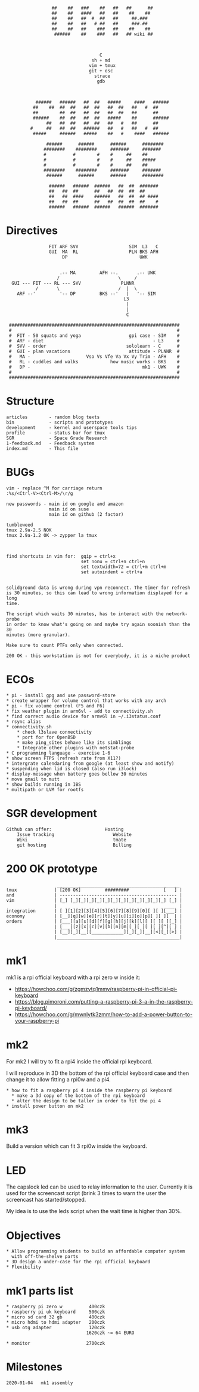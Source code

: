
                     ##    ##   ###    ##   ##   ##      ##
                     ##    ##   ####   ##   ##    ##    ##
                     ##    ##   ##  #  ##   ##     ##.###
                     ##    ##   ##   # ##   ##     ###.##
                     ##    ##   ##    ###   ##    ##    ##
                      ######    ##    ###   ##   ## wiki ##



                                       C
                                    sh + md
                                   vim + tmux
                                   git + osc
                                     strace
                                      gdb



               ######   ######   ##  ##   #####     ####   ######
              ##    ##  ##  ##   ##  ##   ##  ##   ##   #  ##
              ##        ##  ##   ##  ##   ##  ##   ##      ##
              ######    ##  ##   ##  ##   #####    ##      ######
                   ##   ##  ##   ##  ##   ##   #   ##      ##
             #     ##   ##  ##   ######   ##   #   ##   #  ##
              #####     ######   #####    ##   #    ####   ######

                   ######      ######      ######      ########
                  ########    ########     #######     #######
                  #          #        #    #     ##    ##
                  #          #        #    #     ##    #####
                  #          #        #    #     ##    ##
                  ########    ########     #######     #######
                   ######      ######      ######      ########

                    ######   ######  ######   ##  ##  #######
                    ##   ##  ##      ##   ##  ##  ##  ##
                    ##   ##  ####    ######   ##  ##  ## ####
                    ##   ##  ##      ##   ##  ##  ##  ##    #
                    ######   ######  ######   ######  #######


# Directives

                    FIT ARF SVV                   SIM  L3   C
                    GUI  MA  RL                   PLN BKS AFH
                         DP                           UWK


                        .-- MA         AFH --.       .-- UWK
                       /                      \     /
      GUI --- FIT --- RL --- SVV               PLNNR
               /       \                      /  |  \
        ARF --'         '-- DP         BKS --'   |   '-- SIM
                                                L3
                                                 |
                                                 |
                                                 C

     ################################################################
     #                                                              #
     #  FIT - 50 squats and yoga                  gpi case - SIM    #
     #  ARF - diet                                         - L3     #
     #  SVV - order                              sololearn - C      #
     #  GUI - plan vacations                      attitude - PLNNR  #
     #   MA -                     Vso Vs Vfe Va Vx Vy Trim - AFH    #
     #   RL - cuddles and walks            how music works - BKS    #
     #   DP -                                          mk1 - UWK    #
     #                                                              #
     ################################################################

# Structure

    articles        - random blog texts
    bin             - scripts and prototypes
    development     - kernel and userspace tools tips
    profile         - status bar for tmux
    SGR             - Space Grade Research
    1-feedback.md   - Feedback system
    index.md        - This file

# BUGs

    vim - replace ^M for carriage return
    :%s/<Ctrl-V><Ctrl-M>/\r/g

    new passwords - main id on google and amazon
                    main id on suse
                    main id on github (2 factor)

    tumbleweed
    tmux 2.9a-2.5 NOK
    tmux 2.9a-1.2 OK -> zypper la tmux



    find shortcuts in vim for:  gqip = ctrl+x
                                set nonu = ctrl+n ctrl+n
                                set textwidth=72 = ctrl+m ctrl+m
                                set autoindent = ctrl+a


    solidground data is wrong during vpn reconnect. The timer for refresh
	is 30 minutes, so this can lead to wrong information displayed for a long
	time.

    The script which waits 30 minutes, has to interact with the network-probe
    in order to know what's going on and maybe try again soonish than the 30
    minutes (more granular).

    Make sure to count PTFs only when connected.

    200 OK - this workstation is not for everybody, it is a niche product

# ECOs

    * pi - install gpg and use password-store
    * create wrapper for volume control that works with any arch
    * pi - fix volume control (F5 and F6)
    * fix weather plugin in arm6vl - add to connectivity.sh
    * find correct audio device for armv6l in ~/.i3status.conf
    * rsync alias
    * connectivity.sh
        * check l3slave connectivity
		* port for for OpenBSD
        * make ping_sites behave like its simblings
        * Integrate other plugins with netstat-probe
    * C programming language - exercise 1-6
    * show screen FTPS (refresh rate from X11?)
    * intergrate calendaring from google (at least show and notify)
	* suspending when lid is closed (also run i3lock)
	* display-message when battery goes bellow 30 minutes
    * move gmail to mutt
    * show builds running in IBS
    * multipath or LVM for rootfs

# SGR development

    Github can offer:                    Hosting
        Issue tracking                      Website
        Wiki                                tmate
        git hosting                         Billing

# 200 OK prototype

                       ______________________________________________
    tmux              | [200 OK]         #########             [   ] |
    and               | -------------------------------------------- |
    vim               | [_] [_][_][_][_][_][_][_][_][_][_][_][_] [_] |
                      |                                         ___  |
    integration       | [ ][1][2][3][4][5][6][7][8][9][0][ ][ ][___] |
    economy           | [__][q][w][e][r][t][y][u][i][o][p][ ][ ][  | |
    orders            | [___][a][s][d][f][g][h][j][k][l][ ][ ][ ][_] |
                      | [___][z][x][c][v][b][n][m][ ][ ][ ][ ][^][ ] |
                      | [__][_][__][____________][_][_][__][<][_][>] |
                      |______________________________________________|

# mk1

mk1 is a rpi official keyboard with a rpi zero w inside it:

  * https://howchoo.com/g/zgmzytq1mmy/raspberry-pi-in-official-pi-keyboard
  * https://blog.pimoroni.com/putting-a-raspberry-pi-3-a-in-the-raspberry-pi-keyboard/
  * https://howchoo.com/g/mwnlytk3zmm/how-to-add-a-power-button-to-your-raspberry-pi

# mk2

For mk2 I will try to fit a rpi4 inside the official rpi keyboard.

I will reproduce in 3D the bottom of the rpi official keyboard case and
then change it to allow fitting a rpi0w and a pi4.

    * how to fit a raspberry pi 4 inside the raspberry pi keyboard
      * make a 3d copy of the bottom of the rpi keyboard
      * alter the design to be taller in order to fit the pi 4
    * install power button on mk2

# mk3

Build a version which can fit 3 rpi0w inside the keyboard.

# LED

The capslock led can be used to relay information to the user. Currently
it is used for the screencast script (brink 3 times to warn the user the
screencast has started/stopped.

My idea is to use the leds script when the wait time is higher than 30%.

# Objectives

    * Allow programming students to build an affordable computer system
      with off-the-shelve parts
    * 3D design a under-case for the rpi official keyboard
    * Flexibility

# mk1 parts list

    * raspberry pi zero w          400czk
    * raspberry pi uk keyboard     500czk
    * micro sd card 32 gb          400czk
    * micro hdmi to hdmi adapter   200czk
    * usb otg adapter              120czk
                                  1620czk ~= 64 EURO

    * monitor                     2700czk

# Milestones

    2020-01-04   mk1 assembly

